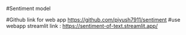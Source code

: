 #Sentiment model 

#Github link for web app
https://github.com/piyush7911/sentiment
#use webapp
streamlit link : https://sentiment-of-text.streamlit.app/

